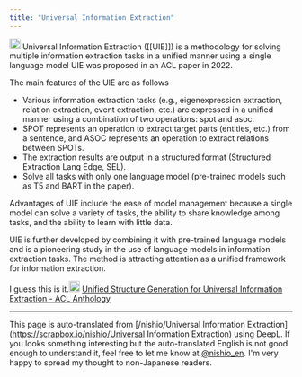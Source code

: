 ```yaml
---
title: "Universal Information Extraction"
---
```


<img src='https://scrapbox.io/api/pages/nishio-en/claude/icon' alt='claude.icon' height="19.5"/>
Universal Information Extraction ([[UIE]]) is a methodology for solving multiple information extraction tasks in a unified manner using a single language model UIE was proposed in an ACL paper in 2022.

The main features of the UIE are as follows
- Various information extraction tasks (e.g., eigenexpression extraction, relation extraction, event extraction, etc.) are expressed in a unified manner using a combination of two operations: spot and asoc.
- SPOT represents an operation to extract target parts (entities, etc.) from a sentence, and ASOC represents an operation to extract relations between SPOTs.
- The extraction results are output in a structured format (Structured Extraction Lang Edge, SEL).
- Solve all tasks with only one language model (pre-trained models such as T5 and BART in the paper).

Advantages of UIE include the ease of model management because a single model can solve a variety of tasks, the ability to share knowledge among tasks, and the ability to learn with little data.

UIE is further developed by combining it with pre-trained language models and is a pioneering study in the use of language models in information extraction tasks. The method is attracting attention as a unified framework for information extraction.

I guess this is it.<img src='https://scrapbox.io/api/pages/nishio-en/nishio/icon' alt='nishio.icon' height="19.5"/>
[Unified Structure Generation for Universal Information Extraction - ACL Anthology](https://aclanthology.org/2022.acl-long.395/)

---
This page is auto-translated from [/nishio/Universal Information Extraction](https://scrapbox.io/nishio/Universal Information Extraction) using DeepL. If you looks something interesting but the auto-translated English is not good enough to understand it, feel free to let me know at [@nishio_en](https://twitter.com/nishio_en). I'm very happy to spread my thought to non-Japanese readers.